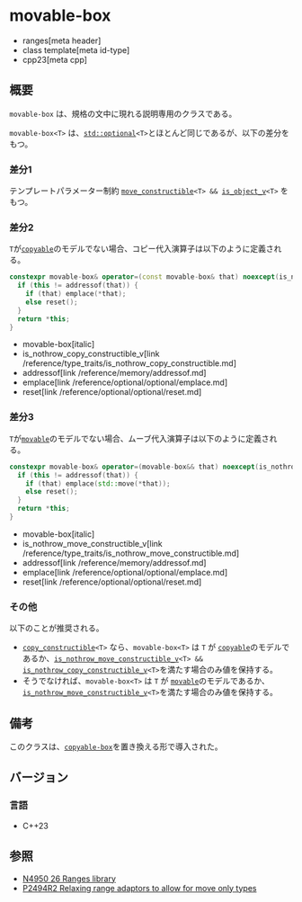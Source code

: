 # movable-box
* ranges[meta header]
* class template[meta id-type]
* cpp23[meta cpp]

## 概要

`movable-box` は、規格の文中に現れる説明専用のクラスである。

`movable-box<T>` は、[`std::optional`](/reference/optional/optional.md)`<T>`とほとんど同じであるが、以下の差分をもつ。

### 差分1
テンプレートパラメーター制約 [`move_constructible`](/reference/concepts/move_constructible.md)`<T> && `[`is_object_v`](/reference/type_traits/is_object.md)`<T>` をもつ。

### 差分2
`T`が[`copyable`](/reference/concepts/copyable.md)のモデルでない場合、コピー代入演算子は以下のように定義される。

```cpp
constexpr movable-box& operator=(const movable-box& that) noexcept(is_nothrow_copy_constructible_v<T>) {
  if (this != addressof(that)) {
    if (that) emplace(*that);
    else reset();
  }
  return *this;
}
```
* movable-box[italic]
* is_nothrow_copy_constructible_v[link /reference/type_traits/is_nothrow_copy_constructible.md]
* addressof[link /reference/memory/addressof.md]
* emplace[link /reference/optional/optional/emplace.md]
* reset[link /reference/optional/optional/reset.md]

### 差分3
`T`が[`movable`](/reference/concepts/movable.md)のモデルでない場合、ムーブ代入演算子は以下のように定義される。

```cpp
constexpr movable-box& operator=(movable-box&& that) noexcept(is_nothrow_move_constructible_v<T>) {
  if (this != addressof(that)) {
    if (that) emplace(std::move(*that));
    else reset();
  }
  return *this;
}
```
* movable-box[italic]
* is_nothrow_move_constructible_v[link /reference/type_traits/is_nothrow_move_constructible.md]
* addressof[link /reference/memory/addressof.md]
* emplace[link /reference/optional/optional/emplace.md]
* reset[link /reference/optional/optional/reset.md]

### その他

以下のことが推奨される。

- [`copy_constructible`](/reference/concepts/copy_constructible.md)`<T>` なら、`movable-box<T>` は
`T` が [`copyable`](/reference/concepts/copyable.md)のモデルであるか、[`is_nothrow_move_constructible_v`](/reference/type_traits/is_nothrow_move_constructible.md)`<T> && `[`is_nothrow_copy_constructible_v`](/reference/type_traits/is_nothrow_copy_constructible.md)`<T>`を満たす場合のみ値を保持する。
- そうでなければ、`movable-box<T>` は
`T` が [`movable`](/reference/concepts/movable.md)のモデルであるか、[`is_nothrow_move_constructible_v`](/reference/type_traits/is_nothrow_move_constructible.md)`<T>`を満たす場合のみ値を保持する。

## 備考

このクラスは、[`copyable-box`](copyable_box.md)を置き換える形で導入された。

## バージョン
### 言語
- C++23

## 参照
- [N4950 26 Ranges library](https://timsong-cpp.github.io/cppwp/n4950/ranges)
- [P2494R2 Relaxing range adaptors to allow for move only types](https://www.open-std.org/jtc1/sc22/wg21/docs/papers/2022/p2494r2.html)
